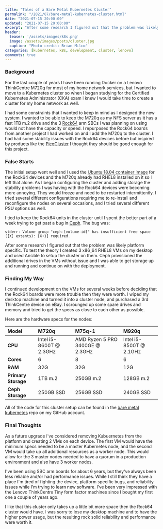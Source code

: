 ```yaml
---
title: "Tales of a Bare Metal Kubernetes Cluster"
permalink: "/2021/07/bare-metal-kubernetes-cluster.html"
date: "2021-07-15 20:00:00"
updated: "2021-07-15 20:00:00"
excerpt: "After some research I figured out that the problem was likely platform specific. To test the theory I created 3 x86_64 RHEL8 VMs on my desktop..."
header:
  teaser: '/assets/images/k8s.png'
  image: /assets/images/posts/cluster.jpg
  caption: "Photo credit: Brian Milco"
categories: [kubernetes, k8s, development, cluster, lenovo]
comments: true
---
```


### Background

For the last couple of years I have been running Docker on a Lenovo ThinkCentre M720q for most of my home network services, but I wanted to move to a Kubernetes cluster so when I began studying for the Certified Kubernetes Administrator (CKA) exam I knew I would take time to create a cluster for my home network as well.

I had some constraints that I wanted to keep in mind as I designed the new system. I wanted to be able to keep the M720q as my NFS server as it has a fast 1TB m.2 drive and the 3 [Rock64](https://www.pine64.org/devices/single-board-computers/rock64/) arm SBCs I was planning on using would not have the capacity or speed. I repurposed the Rock64 boards from another project I had worked on and I add the M720q to the cluster. I had had some stability issues with the Rock64 devices before but inspired by products like the [PicoCluster](https://www.picocluster.com/) I thought they should be good enough for this project.

### False Starts

The initial setup went well and I used the [Ubuntu 18.04 container image](https://wiki.pine64.org/index.php/ROCK64_Software_Release#Ubuntu_18.04_Bionic_containers_.28DockerCE_.26_Kubernetes.29_Image_.5BmicroSD_.2F_eMMC_Boot.5D_.5B0.9.14.5D) for the Rock64 devices and the M720q already had RHEL8 installed on it so I left that alone. As I began configuring the cluster and adding storage the stability problems I was having with the Rock64 devices were becoming more annoying. They would freeze and need to be restarted intermittently. I tried several different configurations requiring me to re-install and reconfigure the nodes on several occasions, and I tried several different PSU options as well.

I tied to keep the Rock64 units in the cluster until I spent the better part of a week trying to get past a bug in [Ceph](https://ceph.io/). The bug was:

    stderr: Volume group "ceph-[volume-id]" has insufficient free space ([X] extents): [X+1] required.

After some research I figured out that the problem was likely platform specific. To test the theory I created 3 x86_64 RHEL8 VMs on my desktop and used Ansible to setup the cluster on them. Ceph provisioned the additional drives in the VMs without issue and I was able to get storage up and running and continue on with the deployment.

### Finding My Way

I continued development on the VMs for several weeks before deciding that the Rock64 boards were more trouble then they were worth. I wiped my desktop machine and turned it into a cluster node, and purchased a 3rd ThinkCentre device on eBay. I scrounged up some spare drives and memory and tried to get the specs as close to each other as possible.

Here are the hardware specs for the nodes:

 | Model | M720q | M75q-1 | M920q |
 :--|:--|:--|:--
 | **CPU** | Intel i5-8600T @ 2.3GHz | AMD Ryzen 5 PRO 3400GE @ 2.3GHz | Intel i5-8500T @ 2.1GHz |
 | **Cores** | 6 | 8 | 6 |
 | **RAM** | 32G | 32G | 12G |
 | **Primary Storage** | 1TB m.2 | 250GB m.2 | 128GB m.2 |
 | **Ceph Storage** | 250GB SSD | 256GB SSD | 240GB SSD |

All of the code for this cluster setup can be found in the [bare metal kubernetes](https://github.com/iPenguin/bare-metal-kubernetes) repo on my GitHub account.

### Final Thoughts

As a future upgrade I've considered removing Kubuernetes from the platform and creating 2 VMs on each device. The first VM would have the minimum specs needed to be a master Kubernetes node, and the second VM would take up all additional resources as a worker node. This would allow for the 3 master nodes needed to have a quorum in a production environment and also have 3 worker nodes.

I've been using SBC arm boards for about 6 years, but they've always been less reliable and/or had performance issues. While I still think they have a place I'm tired of fighting the device, platform specific bugs, and reliability issues while I'm trying to learn new software. I've been very impressed with the Lenovo ThinkCentre Tiny form factor machines since I bought my first one a couple of years ago.

I like that this cluster only takes up a little bit more space then the Rock64 cluster would have. I was sorry to lose my desktop machine and to have the higher power usage, but the resulting rock solid reliability and performance were worth it.
